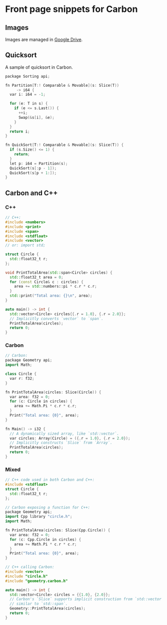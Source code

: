 # Front page snippets for Carbon

<!--
Part of the Carbon Language project, under the Apache License v2.0 with LLVM
Exceptions. See /LICENSE for license information.
SPDX-License-Identifier: Apache-2.0 WITH LLVM-exception
-->

## Images

Images are managed in
[Google Drive](https://drive.google.com/drive/folders/1QrBXiy_X74YsOueeC0IYlgyolWIhvusB).

## Quicksort

A sample of quicksort in Carbon.

```cpp
package Sorting api;

fn Partition[T:! Comparable & Movable](s: Slice(T))
     -> i64 {
  var i: i64 = -1;

  for (e: T in s) {
    if (e <= s.Last()) {
      ++i;
      Swap(&s[i], &e);
    }
  }
  return i;
}

fn QuickSort[T:! Comparable & Movable](s: Slice(T)) {
  if (s.Size() <= 1) {
    return;
  }
  let p: i64 = Partition(s);
  QuickSort(s[:p - 1]);
  QuickSort(s[p + 1:]);
}
```

## Carbon and C++

### C++

```cpp
// C++:
#include <numbers>
#include <print>
#include <span>
#include <stdfloat>
#include <vector>
// or: import std;

struct Circle {
  std::float32_t r;
};

void PrintTotalArea(std::span<Circle> circles) {
  std::float32_t area = 0;
  for (const Circle& c : circles) {
    area += std::numbers::pi * c.r * c.r;
  }
  std::print("Total area: {}\n", area);
}

auto main() -> int {
  std::vector<Circle> circles{{.r = 1.0}, {.r = 2.0}};
  // Implicitly converts `vector` to `span`.
  PrintTotalArea(circles);
  return 0;
}
```

### Carbon

```cpp
// Carbon:
package Geometry api;
import Math;

class Circle {
  var r: f32;
}

fn PrintTotalArea(circles: Slice(Circle)) {
  var area: f32 = 0;
  for (c: Circle in circles) {
    area += Math.Pi * c.r * c.r;
  }
  Print("Total area: {0}", area);
}

fn Main() -> i32 {
  // A dynamically sized array, like `std::vector`.
  var circles: Array(Circle) = ({.r = 1.0}, {.r = 2.0});
  // Implicitly constructs `Slice` from `Array`.
  PrintTotalArea(circles);
  return 0;
}
```

### Mixed

```cpp
// C++ code used in both Carbon and C++:
#include <stdfloat>
struct Circle {
  std::float32_t r;
};

// Carbon exposing a function for C++:
package Geometry api;
import Cpp library "circle.h";
import Math;

fn PrintTotalArea(circles: Slice(Cpp.Circle)) {
  var area: f32 = 0;
  for (c: Cpp.Circle in circles) {
    area += Math.Pi * c.r * c.r;
  }
  Print("Total area: {0}", area);
}

// C++ calling Carbon:
#include <vector>
#include "circle.h"
#include "geometry.carbon.h"

auto main() -> int {
  std::vector<Circle> circles = {{1.0}, {2.0}};
  // Carbon's `Slice` supports implicit construction from `std::vector`,
  // similar to `std::span`.
  Geometry::PrintTotalArea(circles);
  return 0;
}
```
